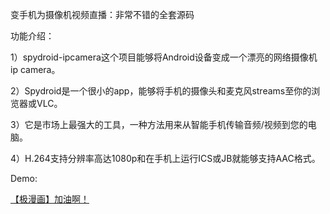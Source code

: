 变手机为摄像机视频直播：非常不错的全套源码 

功能介绍： 

1）spydroid-ipcamera这个项目能够将Android设备变成一个漂亮的网络摄像机 ip camera。 

2）Spydroid是一个很小的app，能够将手机的摄像头和麦克风streams至你的浏览器或VLC。 

3）它是市场上最强大的工具，一种方法用来从智能手机传输音频/视频到您的电脑。 

4）H.264支持分辨率高达1080p和在手机上运行ICS或JB就能够支持AAC格式。 


Demo: 


[【极漫画】加油啊！](http://link.zhihu.com/?target=http%3A//finalshares.com/read-7459 "【极漫画】加油啊！")

